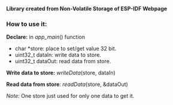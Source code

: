 **Library created from Non-Volatile Storage of ESP-IDF Webpage**

### How to use it:

**Declare:** in *app_main*() function

- char \*store: place to set/get value 32 bit.
- uint32_t dataIn: write data to store.
- uint32_t dataOut: read data from store.

**Write data to store:** *writeData*(store, dataIn)

**Read data from store**: *readData*(store, &dataOut)

*Note:* One store just used for only one data to get it.
